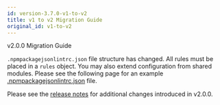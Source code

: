 ```yaml
---
id: version-3.7.0-v1-to-v2
title: v1 to v2 Migration Guide
original_id: v1-to-v2
---
```


v2.0.0 Migration Guide

`.npmpackagejsonlintrc.json` file structure has changed. All rules must be placed in a `rules` object. You may also extend configuration from shared modules. Please see the following page for an example [.npmpackagejsonlintrc.json](rcfile-example.md) file.

Please see the [release notes](https://github.com/tclindner/npm-package-json-lint/releases/tag/v2.0.0) for additional changes introduced in v2.0.0.
